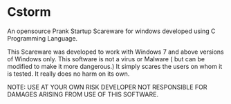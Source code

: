 # Cstorm
An opensource Prank Startup Scareware for windows developed using C Programming Language.

This Scareware was developed to work with Windows 7 and above versions of Windows only.
This software is not a virus or Malware ( but can be modified to make it more dangerous.) It simply scares the users on whom it is tested. It really does no harm on its own.

NOTE: USE AT YOUR OWN RISK DEVELOPER NOT RESPONSIBLE FOR DAMAGES ARISING FROM USE OF THIS SOFTWARE.
